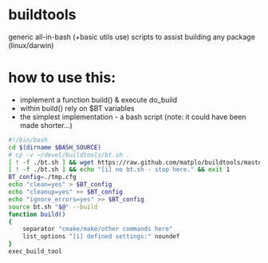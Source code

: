 # buildtools
generic all-in-bash (+basic utils use) scripts to assist building any package (linux/darwin)

# how to use this:
 - implement a function build() & execute do_build
 - within build() rely on $BT variables
 - the simplest implementation - a bash script (note: it could have been made shorter...)

```bash
#!/bin/bash
cd $(dirname $BASH_SOURCE)
# cp -v ~/devel/buildtools/bt.sh .
[ ! -f ./bt.sh ] && wget https://raw.github.com/matplo/buildtools/master/bt.sh
[ ! -f ./bt.sh ] && echo "[i] no bt.sh - stop here." && exit 1
BT_config=./tmp.cfg
echo "clean=yes" > $BT_config
echo "cleanup=yes" >> $BT_config
echo "ignore_errors=yes" >> $BT_config
source bt.sh "$@" --build
function build()
{
	separator "cmake/make/other commands here"
	list_options "[i] defined settings:" noundef
}
exec_build_tool
```
